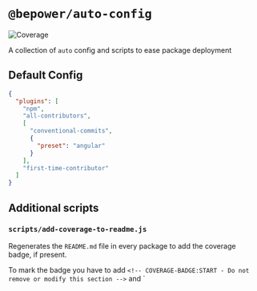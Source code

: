 # `@bepower/auto-config`

<!-- COVERAGE-BADGE:START - Do not remove or modify this section -->
[badge-coverage]: https://img.shields.io/badge/coverage-98%25-green.svg
<!-- COVERAGE-BADGE:END -->

![Coverage][badge-coverage]

A collection of `auto` config and scripts to ease package deployment

## Default Config

```json
{
  "plugins": [
    "npm",
    "all-contributors",
    [
      "conventional-commits",
      {
        "preset": "angular"
      }
    ],
    "first-time-contributor"
  ]
}
```

## Additional scripts

### `scripts/add-coverage-to-readme.js`

Regenerates the `README.md` file in every package to add the coverage badge, if present.

To mark the badge you have to add `<!-- COVERAGE-BADGE:START - Do not remove or modify this section -->` and `
